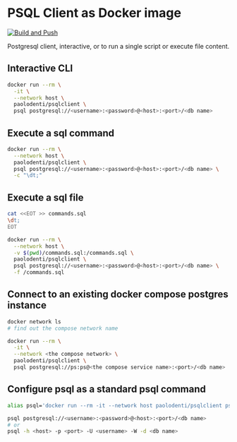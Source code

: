 # PSQL Client as Docker image

[![Build and Push](https://github.com/paolodenti/psqlclient/actions/workflows/build-publish.yaml/badge.svg)](https://github.com/paolodenti/psqlclient/actions/workflows/build-publish.yaml)

Postgresql client, interactive, or to run a single script or execute file content.

## Interactive CLI

```bash
docker run --rm \
  -it \
  --network host \
  paolodenti/psqlclient \
  psql postgresql://<username>:<password>@<host>:<port>/<db name>
```

## Execute a sql command

```bash
docker run --rm \
  --network host \
  paolodenti/psqlclient \
  psql postgresql://<username>:<password>@<host>:<port>/<db name> \
  -c "\dt;"
```

## Execute a sql file

```bash
cat <<EOT >> commands.sql
\dt;
EOT

docker run --rm \
  --network host \
  -v $(pwd)/commands.sql:/commands.sql \
  paolodenti/psqlclient \
  psql postgresql://<username>:<password>@<host>:<port>/<db name> \
  -f /commands.sql
```

## Connect to an existing docker compose postgres instance

```bash
docker network ls
# find out the compose network name

docker run --rm \
  -it \
  --network <the compose network> \
  paolodenti/psqlclient \
  psql postgresql://ps:ps@<the compose service name>:<port>/<db name>
```

## Configure psql as a standard psql command

```bash
alias psql='docker run --rm -it --network host paolodenti/psqlclient psql'

psql postgresql://<username>:<password>@<host>:<port>/<db name>
# or
psql -h <host> -p <port> -U <username> -W -d <db name>
```
